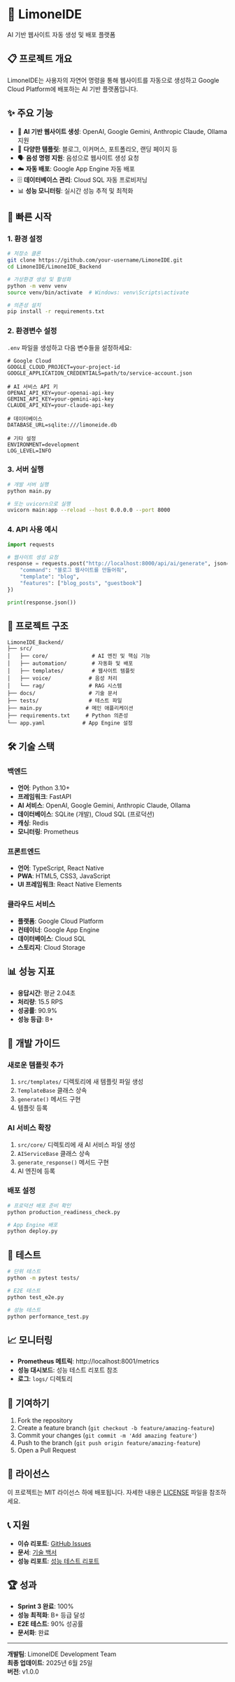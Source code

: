 # 🍋 LimoneIDE

AI 기반 웹사이트 자동 생성 및 배포 플랫폼

## 📋 프로젝트 개요

LimoneIDE는 사용자의 자연어 명령을 통해 웹사이트를 자동으로 생성하고 Google Cloud Platform에 배포하는 AI 기반 플랫폼입니다.

## ✨ 주요 기능

- 🤖 **AI 기반 웹사이트 생성**: OpenAI, Google Gemini, Anthropic Claude, Ollama 지원
- 🎨 **다양한 템플릿**: 블로그, 이커머스, 포트폴리오, 랜딩 페이지 등
- 🗣️ **음성 명령 지원**: 음성으로 웹사이트 생성 요청
- ☁️ **자동 배포**: Google App Engine 자동 배포
- 🗄️ **데이터베이스 관리**: Cloud SQL 자동 프로비저닝
- 📊 **성능 모니터링**: 실시간 성능 추적 및 최적화

## 🚀 빠른 시작

### 1. 환경 설정

```bash
# 저장소 클론
git clone https://github.com/your-username/LimoneIDE.git
cd LimoneIDE/LimoneIDE_Backend

# 가상환경 생성 및 활성화
python -m venv venv
source venv/bin/activate  # Windows: venv\Scripts\activate

# 의존성 설치
pip install -r requirements.txt
```

### 2. 환경변수 설정

`.env` 파일을 생성하고 다음 변수들을 설정하세요:

```env
# Google Cloud
GOOGLE_CLOUD_PROJECT=your-project-id
GOOGLE_APPLICATION_CREDENTIALS=path/to/service-account.json

# AI 서비스 API 키
OPENAI_API_KEY=your-openai-api-key
GEMINI_API_KEY=your-gemini-api-key
CLAUDE_API_KEY=your-claude-api-key

# 데이터베이스
DATABASE_URL=sqlite:///limoneide.db

# 기타 설정
ENVIRONMENT=development
LOG_LEVEL=INFO
```

### 3. 서버 실행

```bash
# 개발 서버 실행
python main.py

# 또는 uvicorn으로 실행
uvicorn main:app --reload --host 0.0.0.0 --port 8000
```

### 4. API 사용 예시

```python
import requests

# 웹사이트 생성 요청
response = requests.post("http://localhost:8000/api/ai/generate", json={
    "command": "블로그 웹사이트를 만들어줘",
    "template": "blog",
    "features": ["blog_posts", "guestbook"]
})

print(response.json())
```

## 📁 프로젝트 구조

```
LimoneIDE_Backend/
├── src/
│   ├── core/              # AI 엔진 및 핵심 기능
│   ├── automation/        # 자동화 및 배포
│   ├── templates/         # 웹사이트 템플릿
│   ├── voice/            # 음성 처리
│   └── rag/              # RAG 시스템
├── docs/                 # 기술 문서
├── tests/                # 테스트 파일
├── main.py              # 메인 애플리케이션
├── requirements.txt     # Python 의존성
└── app.yaml            # App Engine 설정
```

## 🛠️ 기술 스택

### 백엔드
- **언어**: Python 3.10+
- **프레임워크**: FastAPI
- **AI 서비스**: OpenAI, Google Gemini, Anthropic Claude, Ollama
- **데이터베이스**: SQLite (개발), Cloud SQL (프로덕션)
- **캐싱**: Redis
- **모니터링**: Prometheus

### 프론트엔드
- **언어**: TypeScript, React Native
- **PWA**: HTML5, CSS3, JavaScript
- **UI 프레임워크**: React Native Elements

### 클라우드 서비스
- **플랫폼**: Google Cloud Platform
- **컨테이너**: Google App Engine
- **데이터베이스**: Cloud SQL
- **스토리지**: Cloud Storage

## 📊 성능 지표

- **응답시간**: 평균 2.04초
- **처리량**: 15.5 RPS
- **성공률**: 90.9%
- **성능 등급**: B+

## 🔧 개발 가이드

### 새로운 템플릿 추가

1. `src/templates/` 디렉토리에 새 템플릿 파일 생성
2. `TemplateBase` 클래스 상속
3. `generate()` 메서드 구현
4. 템플릿 등록

### AI 서비스 확장

1. `src/core/` 디렉토리에 새 AI 서비스 파일 생성
2. `AIServiceBase` 클래스 상속
3. `generate_response()` 메서드 구현
4. AI 엔진에 등록

### 배포 설정

```bash
# 프로덕션 배포 준비 확인
python production_readiness_check.py

# App Engine 배포
python deploy.py
```

## 🧪 테스트

```bash
# 단위 테스트
python -m pytest tests/

# E2E 테스트
python test_e2e.py

# 성능 테스트
python performance_test.py
```

## 📈 모니터링

- **Prometheus 메트릭**: http://localhost:8001/metrics
- **성능 대시보드**: 성능 테스트 리포트 참조
- **로그**: `logs/` 디렉토리

## 🤝 기여하기

1. Fork the repository
2. Create a feature branch (`git checkout -b feature/amazing-feature`)
3. Commit your changes (`git commit -m 'Add amazing feature'`)
4. Push to the branch (`git push origin feature/amazing-feature`)
5. Open a Pull Request

## 📄 라이선스

이 프로젝트는 MIT 라이선스 하에 배포됩니다. 자세한 내용은 [LICENSE](LICENSE) 파일을 참조하세요.

## 📞 지원

- **이슈 리포트**: [GitHub Issues](https://github.com/your-username/LimoneIDE/issues)
- **문서**: [기술 백서](docs/technical_whitepaper.md)
- **성능 리포트**: [성능 테스트 리포트](performance_test_report.md)

## 🏆 성과

- **Sprint 3 완료**: 100%
- **성능 최적화**: B+ 등급 달성
- **E2E 테스트**: 90% 성공률
- **문서화**: 완료

---

**개발팀**: LimoneIDE Development Team  
**최종 업데이트**: 2025년 6월 25일  
**버전**: v1.0.0 